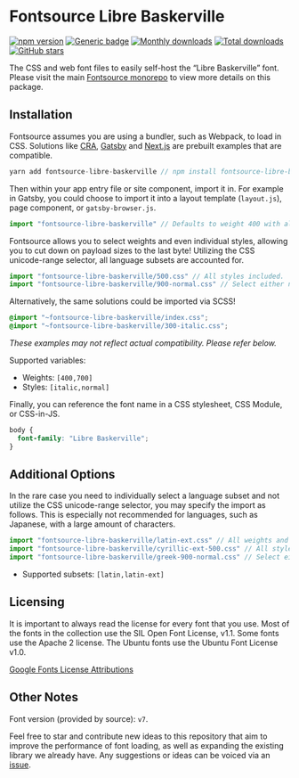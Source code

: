 # Fontsource Libre Baskerville

[![npm version](https://badge.fury.io/js/fontsource-libre-baskerville.svg)](https://www.npmjs.com/package/fontsource-libre-baskerville) [![Generic badge](https://img.shields.io/badge/fontsource-passing-brightgreen)](https://github.com/fontsource/fontsource) [![Monthly downloads](https://badgen.net/npm/dm/fontsource-libre-baskerville)](https://github.com/fontsource/fontsource) [![Total downloads](https://badgen.net/npm/dt/fontsource-libre-baskerville)](https://github.com/fontsource/fontsource) [![GitHub stars](https://img.shields.io/github/stars/DecliningLotus/fontsource.svg?style=social&label=Star)](https://github.com/fontsource/fontsource/stargazers)

The CSS and web font files to easily self-host the “Libre Baskerville” font. Please visit the main [Fontsource monorepo](https://github.com/fontsource/fontsource) to view more details on this package.

## Installation

Fontsource assumes you are using a bundler, such as Webpack, to load in CSS. Solutions like [CRA](https://create-react-app.dev/), [Gatsby](https://www.gatsbyjs.org/) and [Next.js](https://nextjs.org/) are prebuilt examples that are compatible.

```javascript
yarn add fontsource-libre-baskerville // npm install fontsource-libre-baskerville
```

Then within your app entry file or site component, import it in. For example in Gatsby, you could choose to import it into a layout template (`layout.js`), page component, or `gatsby-browser.js`.

```javascript
import "fontsource-libre-baskerville" // Defaults to weight 400 with all styles included.
```

Fontsource allows you to select weights and even individual styles, allowing you to cut down on payload sizes to the last byte! Utilizing the CSS unicode-range selector, all language subsets are accounted for.

```javascript
import "fontsource-libre-baskerville/500.css" // All styles included.
import "fontsource-libre-baskerville/900-normal.css" // Select either normal or italic.
```

Alternatively, the same solutions could be imported via SCSS!

```scss
@import "~fontsource-libre-baskerville/index.css";
@import "~fontsource-libre-baskerville/300-italic.css";
```

_These examples may not reflect actual compatibility. Please refer below._

Supported variables:

- Weights: `[400,700]`
- Styles: `[italic,normal]`

Finally, you can reference the font name in a CSS stylesheet, CSS Module, or CSS-in-JS.

```css
body {
  font-family: "Libre Baskerville";
}
```

## Additional Options

In the rare case you need to individually select a language subset and not utilize the CSS unicode-range selector, you may specify the import as follows. This is especially not recommended for languages, such as Japanese, with a large amount of characters.

```javascript
import "fontsource-libre-baskerville/latin-ext.css" // All weights and styles included.
import "fontsource-libre-baskerville/cyrillic-ext-500.css" // All styles included.
import "fontsource-libre-baskerville/greek-900-normal.css" // Select either normal or italic.
```

- Supported subsets: `[latin,latin-ext]`

## Licensing

It is important to always read the license for every font that you use.
Most of the fonts in the collection use the SIL Open Font License, v1.1. Some fonts use the Apache 2 license. The Ubuntu fonts use the Ubuntu Font License v1.0.

[Google Fonts License Attributions](https://fonts.google.com/attribution)

## Other Notes

Font version (provided by source): `v7`.

Feel free to star and contribute new ideas to this repository that aim to improve the performance of font loading, as well as expanding the existing library we already have. Any suggestions or ideas can be voiced via an [issue](https://github.com/fontsource/fontsource/issues).
